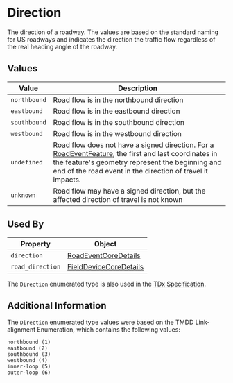 # Direction 
The direction of a roadway. The values are based on the standard naming for US roadways and indicates the direction the traffic flow regardless of the real heading angle of the roadway.

## Values
Value | Description
--- | ---
`northbound`| Road flow is in the northbound direction
`eastbound` | Road flow is in the eastbound direction
`southbound` | Road flow is in the southbound direction
`westbound` | Road flow is in the westbound direction
`undefined` | Road flow does not have a signed direction. For a [RoadEventFeature](/spec-content/objects/RoadEventFeature.md), the first and last coordinates in the feature's geometry represent the beginning and end of the road event in the direction of travel it impacts.
`unknown` | Road flow may have a signed direction, but the affected direction of travel is not known

## Used By
Property | Object
--- | ---
`direction` | [RoadEventCoreDetails](/spec-content/objects/RoadEventCoreDetails.md)
`road_direction` | [FieldDeviceCoreDetails](/spec-content/objects/FieldDeviceCoreDetails.md)

The `Direction` enumerated type is also used in the [TDx Specification](https://github.com/usdot-jpo-ode/TDx).

## Additional Information
The `Direction` enumerated type values were based on the TMDD Link-alignment Enumeration, which contains the following values:

```
northbound (1)
eastbound (2)
southbound (3)
westbound (4)
inner-loop (5)
outer-loop (6)
```

